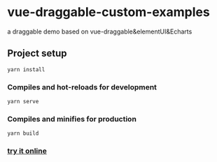 # vue-draggable-custom-examples
a draggable demo based on vue-draggable&elementUI&Echarts

## Project setup
```
yarn install
```

### Compiles and hot-reloads for development
```
yarn serve
```

### Compiles and minifies for production
```
yarn build
```

### [try it online](http://elineeen.github.io/draggableCustomExample/)
